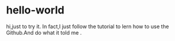 # hello-world
hi,just to try it.
In fact,I just follow the tutorial to lern how to use the Github.And do what it told me .
